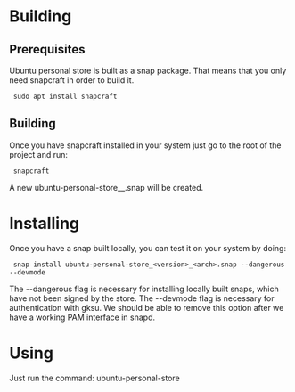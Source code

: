# Building

## Prerequisites

Ubuntu personal store is built as a snap package. That means that you only need snapcraft in order to build it.

     sudo apt install snapcraft

## Building

Once you have snapcraft installed in your system just go to the root of the project and run:

     snapcraft

A new ubuntu-personal-store_<version>_<arch>.snap will be created.

# Installing

Once you have a snap built locally, you can test it on your system by doing:

     snap install ubuntu-personal-store_<version>_<arch>.snap --dangerous --devmode

The --dangerous flag is necessary for installing locally built snaps, which
have not been signed by the store.
The --devmode flag is necessary for authentication with gksu. We should be able to remove this option 
after we have a working PAM interface in snapd.

# Using

Just run the command:
     ubuntu-personal-store


